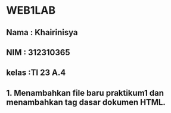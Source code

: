 # WEB1LAB
## Nama : Khairinisya
## NIM  : 312310365
## kelas :TI 23 A.4
## 1. Menambahkan file baru praktikum1 dan menambahkan tag dasar dokumen HTML.
